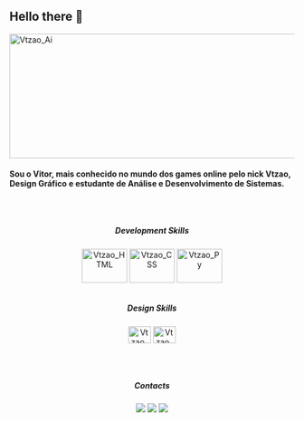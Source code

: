 <h2>Hello there 👋</h2>
<img align="center" alt="Vtzao_Ai" height="220" width="505" src="https://comixrevenge.files.wordpress.com/2018/06/1r3fn3.jpg" />
<h4>Sou o Vitor, mais conhecido no mundo dos games online pelo nick Vtzao, Design Gráfico e estudante de Análise e Desenvolvimento de Sistemas.</h4>

##
<div style="display: inline_block" align="center"><br>
   <h5><b>Development Skills</b></h5>
   <a href= "none"><img align="center" alt="Vtzao_HTML" height="60" width="80" src="https://cdn.jsdelivr.net/gh/devicons/devicon/icons/html5/html5-original.svg" /></a>
   <a href= "none"> <img align="center" alt="Vtzao_CSS" height="60" width="80" src="https://cdn.jsdelivr.net/gh/devicons/devicon/icons/css3/css3-original.svg" /></a>
   <a href= "none"><img align="center" alt="Vtzao_Py" height="60" width="80" src="https://cdn.jsdelivr.net/gh/devicons/devicon/icons/python/python-original.svg" /></a></br></div>
<div style="display: inline_block" align="center"><br>
   <h5><b>Design Skills</b></h5>
   <a href= "none"><img align="center" alt="Vtzao_Ai" height="30" width="40" src="https://cdn.jsdelivr.net/gh/devicons/devicon/icons/illustrator/illustrator-plain.svg" /></a>
   <a href= "none"><img align="center" alt="Vtzao_Ph" height="30" width="40" img src="https://cdn.jsdelivr.net/gh/devicons/devicon/icons/photoshop/photoshop-plain.svg" /></a></br>
</div>
 
 ##
 
<div  style="display: inline_block" align="center"><br>
    <h5><b>Contacts</b></h5>
    <a href= "mailto:contato.vtpereira@gmail.com"><img src="https://img.shields.io/badge/Gmail-D14836?style=for-the-badge&logo=gmail&logoColor=white" target="_blank"></a>
    <a href= "https://www.linkedin.com/in/vitor-pereira-co/"><img src="https://img.shields.io/badge/LinkedIn-0077B5?style=for-the-badge&logo=linkedin&logoColor=white" target="_blank"></a>
    <a href= "https://www.instagram.com.br/pereira_vt/"><img src="https://img.shields.io/badge/Instagram-E4405F?style=for-the-badge&logo=instagram&logoColor=white" target="_blank"></a>
</br></div>
